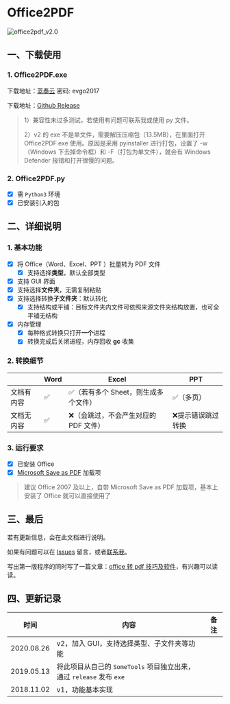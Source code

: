 # Office2PDF

![office2pdf_v2.0](https://evgo-public.oss-cn-shanghai.aliyuncs.com/repo/office2pdf/office2pdf_v2.png)

## 一、下载使用

### 1. Office2PDF.exe

下载地址：[蓝奏云](https://evgo2017.lanzous.com/s/office2pdf) 密码: evgo2017

下载地址：[Github Release](https://github.com/evgo2017/Office2PDF/releases)

> 1）兼容性未过多测试，若使用有问题可联系我或使用 py 文件。
>
> 2）v2 的 exe 不是单文件，需要解压压缩包（13.5MB），在里面打开 Office2PDF.exe 使用。原因是采用 pyinstaller 进行打包，设置了 -w（Windows 下去掉命令框）和 -F（打包为单文件），就会有 Windows Defender 报错和打开很慢的问题。

### 2. Office2PDF.py

- [x] 需 `Python3` 环境
- [x] 已安装引入的包

## 二、详细说明

### 1. 基本功能


- [x] 将 Office（Word、Excel、PPT ）批量转为 PDF 文件
  - [x] 支持选择**类型**，默认全部类型
- [x] 支持 GUI 界面
- [x] 支持选择**文件夹**，无需复制粘贴
- [x] 支持选择转换**子文件夹**：默认转化
  - [x] 支持结构或平铺：目标文件夹内文件可依照来源文件夹结构放置，也可全平铺无结构
- [x] 内存管理
  - [x] 每种格式转换只打开**一个**进程
  - [x] 转换完成后关闭进程，内存回收 **gc** 收集

### 2. 转换细节

|            | Word | Excel                                | PPT               |
| ---------- | ---- | ------------------------------------ | ----------------- |
| 文档有内容 | ✅    | ✅（若有多个 Sheet，则生成多个文件）  | ✅（多页）         |
| 文档无内容 | ✅    | ❌（会跳过，不会产生对应的 PDF 文件） | ❌提示错误跳过转换 |

### 3. 运行要求

- [x] 已安装 Office
- [x] [Microsoft Save as PDF](<https://www.microsoft.com/zh-cn/download/details.aspx?id=7> ) 加载项

> 建议 Office 2007 及以上，自带 Microsoft Save as PDF 加载项，基本上安装了 Office 就可以直接使用了

## 三、最后

若有更新信息，会在此文档进行说明。

如果有问题可以在 [Issues](https://github.com/evgo2017/Office2PDF/issues)  留言，或者[联系我](https://evgo2017.com/about)。

写出第一版程序的同时写了一篇文章：[office 转 pdf 技巧及软件](<https://mp.weixin.qq.com/s?__biz=MzIwMjk2MTQ1MQ==&mid=2247484268&idx=1&sn=80bf791cae04e836b25525e3039fa3ff&chksm=96d7e428a1a06d3eb0ba59c98b5f772ca621792cda53abef70218d94ac1239d2c2fb71a8b539#rd> )，有兴趣可以读读。

## 四、更新记录

| 时间       | 内容                                                         | 备注 |
| ---------- | ------------------------------------------------------------ | ---- |
| 2020.08.26 | v2，加入 GUI，支持选择类型、子文件夹等功能                   |      |
| 2019.05.13 | 将此项目从自己的 `SomeTools` 项目独立出来，通过 `release` 发布 `exe` |      |
| 2018.11.02 | v1，功能基本实现                                             |      |
